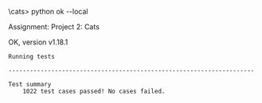 \cats> python ok --local

Assignment: Project 2: Cats

OK, version v1.18.1

```
Running tests

---------------------------------------------------------------------

Test summary
    1022 test cases passed! No cases failed.
```

